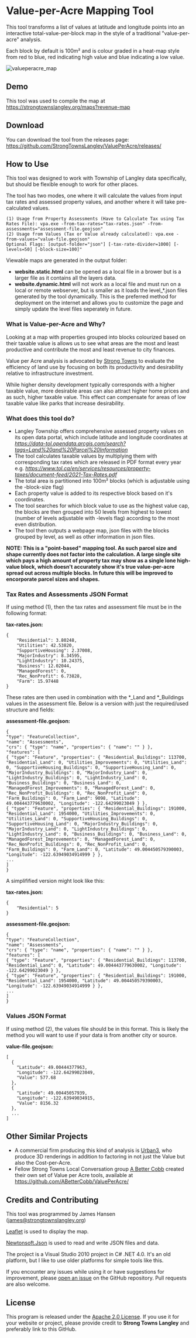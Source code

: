 # Value-per-Acre Mapping Tool
This tool transforms a list of values at latitude and longitude points into an interactive total-value-per-block map in the style of a traditional "value-per-acre" analysis.

Each block by default is 100m² and is colour graded in a heat-map style from red to blue, red indicating high value and blue indicating a low value.

![valueperacre_map](https://github.com/StrongTownsLangley/ValuePerAcre/assets/160652425/e6086d8a-2f75-4d5f-9fb8-9a3ffa4089b9)

## Demo
This tool was used to compile the map at https://strongtownslangley.org/maps?revenue-map

## Download
You can download the tool from the releases page: https://github.com/StrongTownsLangley/ValuePerAcre/releases/

## How to Use
This tool was designed to work with Township of Langley data specifically, but should be flexible enough to work for other places.

The tool has two modes, one where it will calculate the values from input tax rates and assessed property values, and another where it will take pre-calculated values.

```
(1) Usage from Property Assessments (Have to Calculate Tax using Tax Rates File): vpa.exe -from-tax-rates="tax-rates.json" -from-assessments="assessment-file.geojson"
(2) Usage from Values (Tax or Value already calculated): vpa.exe -from-values="value-file.geojson"
Optional Flags: [output-folder="json"] [-tax-rate-divider=1000] [-levels=50] [-block-size=100]"
```

Viewable maps are generated in the output folder:
- **website.static.html** can be opened as a local file in a brower but is a larger file as it contains all the layers data.
- **website.dynamic.html** will not work as a local file and must run on a local or remote webserver, but is smaller as it loads the level_\*.json files generated by the tool dynamically. This is the preferred method for deployment on the internet and allows you to customize the page and simply update the level files seperately in future.

### What is Value-per-Acre and Why?
Looking at a map with properties grouped into blocks colourized based on their taxable value is allows us to see what areas are the most and least productive and contribute the most and least revenue to city finances.

Value per Acre analysis is advocated by [Strong Towns](https://strongtowns.org) to evaluate the efficiency of land use by focusing on both its productivity and desirability relative to infrastructure investment.

While higher density development typically corresponds with a higher taxable value, more desirable areas can also attract higher home prices and as such, higher taxable value. This effect can compensate for areas of low taxable value like parks that increase desirability. 

### What does this tool do?
- Langley Township offers comprehensive assessed property values on its open data portal, which include latitude and longitude coordinates at *https://data-tol.opendata.arcgis.com/search?tags=Land%20and%20Parcel%20Information*
- The tool calculates taxable values by multiplying them with corresponding tax rates which are released in PDF format every year e.g. *https://www.tol.ca/en/services/resources/property-taxes/document-feed/2021-Tax-Rates.pdf*
- The total area is partitioned into 100m² blocks (which is adjustable using the -block-size flag)
- Each property value is added to its respective block based on it's coordinates.
- The tool searches for which block value to use as the highest value cap, the blocks are then grouped into 50 levels from highest to lowest (number of levels adjustable with -levels flag) according to the most even distribution.
- The tool then outputs a webpage map, json files with the blocks grouped by level, as well as other information in json files.

**NOTE: This is a "point-based" mapping tool. As such parcel size and shape currently does not factor into the calculation. A large single site which pays a high amount of property tax may show as a single lone high-value block, which doesn't accurately show it's true value-per-acre spread out across multiple blocks. In future this will be improved to encorporate parcel sizes and shapes.**



### Tax Rates and Assessments JSON Format
If using method (1), then the tax rates and assessment file must be in the following format:

**tax-rates.json:**
```
{
    "Residential": 3.80248,
    "Utilities": 42.53820,
    "SupportiveHousing": 2.37008,
    "MajorIndustry": 8.34595,
    "LightIndustry": 10.24375,
    "Business": 12.02044,
    "ManagedForest": 0,
    "Rec_NonProfit": 6.73828,
    "Farm": 15.97448
}
```
These rates are then used in combination with the *_Land and *_Buildings values in the assessment file. Below is a version with just the required/used structure and fields:

**assessment-file.geojson:**
```
{
"type": "FeatureCollection",
"name": "Assessments",
"crs": { "type": "name", "properties": { "name": "" } },
"features": [
{ "type": "Feature", "properties": { "Residential_Buildings": 113700, "Residential_Land": 0, "Utilities_Improvements": 0, "Utilities_Land": 0, "SupportiveHousing_Buildings": 0, "SupportiveHousing_Land": 0, "MajorIndustry_Buildings": 0, "MajorIndustry_Land": 0, "LightIndustry_Buildings": 0, "LightIndustry_Land": 0, "Business_Buildings": 0, "Business_Land": 0, "ManagedForest_Improvements": 0, "ManagedForest_Land": 0, "Rec_NonProfit_Buildings": 0, "Rec_NonProfit_Land": 0, "Farm_Buildings": 0, "Farm_Land": 9098, "Latitude": 49.004443779630002, "Longitude": -122.64299023049 } },
{ "type": "Feature", "properties": { "Residential_Buildings": 191000, "Residential_Land": 1954000, "Utilities_Improvements": 0, "Utilities_Land": 0, "SupportiveHousing_Buildings": 0, "SupportiveHousing_Land": 0, "MajorIndustry_Buildings": 0, "MajorIndustry_Land": 0, "LightIndustry_Buildings": 0, "LightIndustry_Land": 0, "Business_Buildings": 0, "Business_Land": 0, "ManagedForest_Improvements": 0, "ManagedForest_Land": 0, "Rec_NonProfit_Buildings": 0, "Rec_NonProfit_Land": 0, "Farm_Buildings": 0, "Farm_Land": 0, "Latitude": 49.004450579390003, "Longitude": -122.63949034914999 } },
...
]
}
```

A simplifified version might look like this:

**tax-rates.json:**
```
{
    "Residential": 5
}
```
**assessment-file.geojson:**
```
{
"type": "FeatureCollection",
"name": "Assessments",
"crs": { "type": "name", "properties": { "name": "" } },
"features": [
{ "type": "Feature", "properties": { "Residential_Buildings": 113700, "Residential_Land": 0, "Latitude": 49.004443779630002, "Longitude": -122.64299023049 } },
{ "type": "Feature", "properties": { "Residential_Buildings": 191000, "Residential_Land": 1954000, "Latitude": 49.004450579390003, "Longitude": -122.63949034914999 } },
...
]
}
```

### Values JSON Format
If using method (2), the values file should be in this format. This is likely the method you will want to use if your data is from another city or source.

**value-file.geojson:**
```
[
  {
    "Latitude": 49.00444377963,
    "Longitude": -122.64299023049,
    "Value": 577.68
  },
  {
    "Latitude": 49.00445057939,
    "Longitude": -122.63949034915,
    "Value": 8156.32
  },
  ...
]
```

## Other Similar Projects
- A commercial firm producing this kind of analysis is [Urban3](https://www.urbanthree.com/), who produce 3D renderings in addition to factoring in not just the Value but also the Cost-per-Acre.
- Fellow Strong Towns Local Conversation group [A Better Cobb](https://abettercobb.substack.com/) created their own set of Value per Acre tools, available at https://github.com/ABetterCobb/ValuePerAcre/

## Credits and Contributing

This tool was programmed by James Hansen (james@strongtownslangley.org)

[Leaflet](https://github.com/Leaflet/Leaflet) is used to display the map.

[Newtonsoft.Json](https://github.com/JamesNK/Newtonsoft.Json) is used to read and write JSON files and data.

The project is a Visual Studio 2010 project in C# .NET 4.0. It's an old platform, but I like to use older platforms for simple tools like this.

If you encounter any issues while using it or have suggestions for improvement, please [open an issue](https://github.com/StrongTownsLangley/ValuePerAcre/issues) on the GitHub repository. Pull requests are also welcome.

## License

This program is released under the [Apache 2.0 License](https://github.com/StrongTownsLangley/ValuePerAcre/blob/main/LICENSE). If you use it for your website or project, please provide credit to **Strong Towns Langley** and preferably link to this GitHub.
